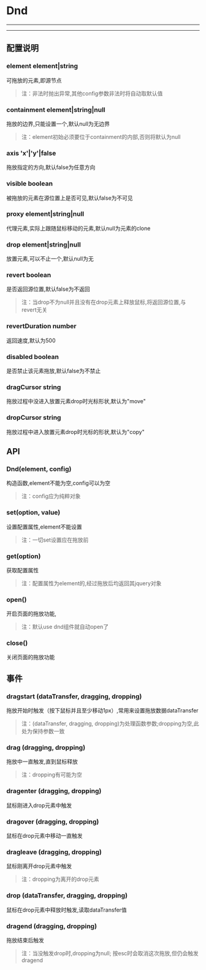 # Dnd

---



---

## 配置说明

### element    element|string
可拖放的元素,即源节点
>注：非法时抛出异常,其他config参数非法时将自动取默认值

### containment    element|string|null
拖放的边界,只能设置一个,默认null为无边界 
>注：element初始必须要位于containment的内部,否则将默认为null

### axis   'x'|'y'|false
拖放指定的方向,默认false为任意方向

### visible    boolean
被拖放的元素在源位置上是否可见,默认false为不可见

### proxy    element|string|null
代理元素,实际上跟随鼠标移动的元素,默认null为元素的clone

### drop    element|string|null
放置元素,可以不止一个,默认null为无

### revert    boolean
是否返回源位置,默认false为不返回
>注：当drop不为null并且没有在drop元素上释放鼠标,将返回源位置,与revert无关

### revertDuration    number
返回速度,默认为500

### disabled    boolean
是否禁止该元素拖放,默认false为不禁止

### dragCursor    string
拖放过程中没进入放置元素drop时光标形状,默认为"move"

### dropCursor    string
拖放过程中进入放置元素drop时光标的形状,默认为"copy"


## API

### Dnd(element, config)
构造函数,element不能为空,config可以为空
>注：config应为纯粹对象

### set(option, value)
设置配置属性,element不能设置
>注：一切set设置应在拖放前

### get(option)
获取配置属性
>注：配置属性为element的,经过拖放后均返回其jquery对象

### open()
开启页面的拖放功能,
>注：默认use dnd组件就自动open了

### close()
关闭页面的拖放功能

## 事件

### dragstart  (dataTransfer, dragging, dropping)
拖放开始时触发（按下鼠标并且至少移动1px）,常用来设置拖放数据dataTransfer
>注：(dataTransfer, dragging, dropping)为处理函数参数;dropping为空,此处为保持参数一致
	
### drag (dragging, dropping)
拖放中一直触发,直到鼠标释放
>注：dropping有可能为空

### dragenter (dragging, dropping)
鼠标刚进入drop元素中触发

### dragover (dragging, dropping)
鼠标在drop元素中移动一直触发

### dragleave (dragging, dropping)
鼠标刚离开drop元素中触发
>注：dropping为离开的drop元素

### drop (dataTransfer, dragging, dropping)
鼠标在drop元素中释放时触发,读取dataTransfer值

### dragend (dragging, dropping)
拖放结束后触发
>注：当没触发drop时,dropping为null; 按esc时会取消这次拖放,但仍会触发dragend












































